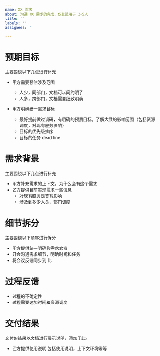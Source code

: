 ```yaml
---
name: XX 需求
about: 沟通 XX 需求的完成，仅仅适用于 3-5人
title: ''
labels: ''
assignees: ''

---
```


#  预期目标

主要围绕以下几点进行补充

- 甲方需要预估涉及范围
  -  人少，同部门，文档可以简约明了
  -  人多，跨部门，文档需要细致明确

- 甲方明确统一需求目标
  - 最好提前做过调研，有明确的预期目标，了解大致的影响范围（包括资源调度，对现有服务影响）
  - 目标的优先级排序
  - 目标的任务 dead line


#  需求背景

主要围绕以下几点进行补充

- 甲方补充需求的上下文，为什么会有这个需求
- 乙方提供目前实现需求一些信息
  - 对现有服务是否有影响
  - 涉及到多少人员，部门调度



#  细节拆分

 主要围绕以下顺序进行拆分

- 甲方提供统一明确的需求文档
- 开会沟通需求细节，明确时间和任务
- 将会议反馈同步到 此

#  过程反馈

- 过程的不确定性
- 过程需要追加时间和资源调度

#   交付结果

交付的结果以文档进行展示说明，添加于此。 

- 乙方提供使用说明 包括使用说明，上下文环境等等
